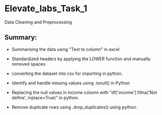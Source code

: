 # Elevate_labs_Task_1
 Data Cleaning and Preprocessing

## Summary:

- Summarising the data using "Text to column" in excel

- Standardized headers by applying the LOWER function and manually removed spaces

- converting the dataset into csv for importing in python.
- Identify and handle missing values using .isnull() in Python
- Replacing the null values in income column with "df['income'].fillna('Not define', inplace=True)" in python.
- Remove duplicate rows using .drop_duplicates() using python.










